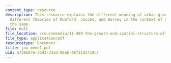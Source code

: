 ```yaml
---
content_type: resource
description: This resource explains the different meaning of urban growth and provides
  different theories of Mumford, Jacobs, and Harvey in the context of Seoul for supporting
  the same.
file: null
file_location: /coursemedia/11-489-the-growth-and-spatial-structure-of-cities-fall-2005/a739b07e35d1343d08ab08f21d2718c7_joo_memo1.pdf
file_type: application/pdf
resourcetype: Document
title: joo_memo1.pdf
uid: a739b07e-35d1-343d-08ab-08f21d2718c7
---
```

